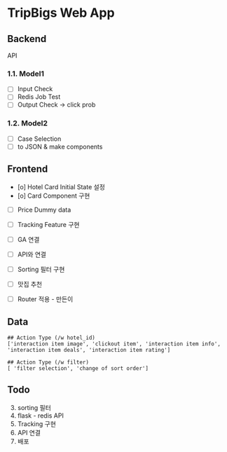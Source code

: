 # TripBigs Web App

## Backend

API

### 1.1. Model1
- [ ] Input Check
- [ ] Redis Job Test
- [ ] Output Check -> click prob

### 1.2. Model2
- [ ] Case Selection
- [ ] to JSON & make components

## Frontend

- [o] Hotel Card Initial State 설정
- [o] Card Component 구현
- [ ] Price Dummy data
- [ ] Tracking Feature 구현
- [ ] GA 연결 
- [ ] API와 연결

- [ ] Sorting 필터 구현

- [ ] 맛집 추천
- [ ] Router 적용 - 만든이

## Data

```
## Action Type (/w hotel_id)
['interaction item image', 'clickout item', 'interaction item info',
'interaction item deals', 'interaction item rating']

## Action Type (/w filter)
[ 'filter selection', 'change of sort order']
```

## Todo
<!-- 1. router
2. 호텔 이름 변경 / 한국이름 -->
3. sorting 필터
4. flask - redis API
5. Tracking 구현
6. API 연결
7. 배포



